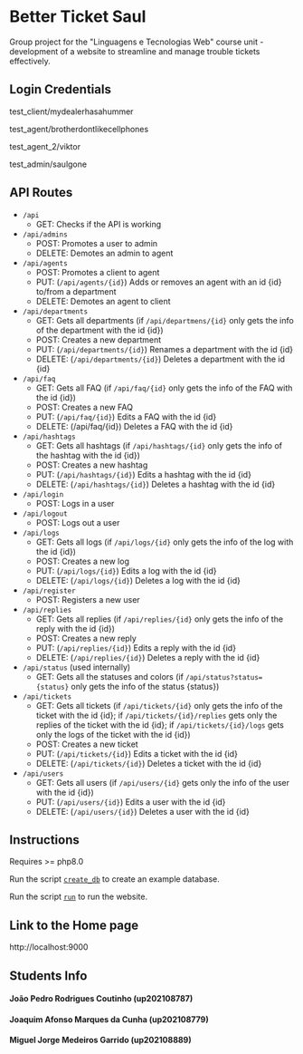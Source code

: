 # Better Ticket Saul

Group project for the "Linguagens e Tecnologias Web" course unit - development of a website to streamline and manage trouble tickets effectively. 

## Login Credentials

test_client/mydealerhasahummer

test_agent/brotherdontlikecellphones

test_agent_2/viktor

test_admin/saulgone

## API Routes

- `/api`
    - GET: Checks if the API is working
- `/api/admins`
    - POST: Promotes a user to admin
    - DELETE: Demotes an admin to agent
- `/api/agents`
    - POST: Promotes a client to agent
    - PUT: (`/api/agents/{id}`) Adds or removes an agent with an id {id} to/from a department
    - DELETE: Demotes an agent to client
- `/api/departments`
    - GET: Gets all departments (if `/api/departmens/{id}` only gets the info of the department with the id {id})
    - POST: Creates a new department
    - PUT: (`/api/departments/{id}`) Renames a department with the id {id}
    - DELETE: (`/api/departments/{id}`) Deletes a department with the id {id}
- `/api/faq`
    - GET: Gets all FAQ (if `/api/faq/{id}` only gets the info of the FAQ with the id {id})
    - POST: Creates a new FAQ
    - PUT: (`/api/faq/{id}`) Edits a FAQ with the id {id}
    - DELETE: (/api/faq/{id}) Deletes a FAQ with the id {id}
- `/api/hashtags`
    - GET: Gets all hashtags (if `/api/hashtags/{id}` only gets the info of the hashtag with the id {id})
    - POST: Creates a new hashtag
    - PUT: (`/api/hashtags/{id}`) Edits a hashtag with the id {id}
    - DELETE: (`/api/hashtags/{id}`) Deletes a hashtag with the id {id}
- `/api/login`
    - POST: Logs in a user
- `/api/logout`
    - POST: Logs out a user
- `/api/logs`
    - GET: Gets all logs (if `/api/logs/{id}` only gets the info of the log with the id {id})
    - POST: Creates a new log
    - PUT: (`/api/logs/{id}`) Edits a log with the id {id}
    - DELETE: (`/api/logs/{id}`) Deletes a log with the id {id}
- `/api/register`
    - POST: Registers a new user
- `/api/replies`
    - GET: Gets all replies (if `/api/replies/{id}` only gets the info of the reply with the id {id})
    - POST: Creates a new reply
    - PUT: (`/api/replies/{id}`) Edits a reply with the id {id}
    - DELETE: (`/api/replies/{id}`) Deletes a reply with the id {id}
- `/api/status` (used internally)
    - GET: Gets all the statuses and colors (if `/api/status?status={status}` only gets the info of the status {status})
- `/api/tickets`
    - GET: Gets all tickets (if `/api/tickets/{id}` only gets the info of the ticket with the id {id}; if `/api/tickets/{id}/replies` gets only the replies of the ticket with the id {id}; if `/api/tickets/{id}/logs` gets only the logs of the ticket with the id {id})
    - POST: Creates a new ticket
    - PUT: (`/api/tickets/{id}`) Edits a ticket with the id {id}
    - DELETE: (`/api/tickets/{id}`) Deletes a ticket with the id {id}
- `/api/users`
    - GET: Gets all users (if `/api/users/{id}` gets only the info of the user with the id {id})
    - PUT: (`/api/users/{id}`) Edits a user with the id {id}
    - DELETE: (`/api/users/{id}`) Deletes a user with the id {id}

## Instructions

Requires >= php8.0

Run the script [`create_db`](/create_db.sh) to create an example database.

Run the script [`run`](/run.sh) to run the website.

## Link to the Home page

http://localhost:9000

## Students Info

#### João Pedro Rodrigues Coutinho (up202108787)
#### Joaquim Afonso Marques da Cunha (up202108779)
#### Miguel Jorge Medeiros Garrido (up202108889)